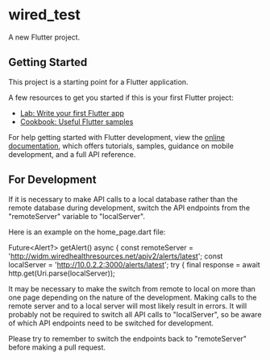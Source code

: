 # wired_test

A new Flutter project.

## Getting Started

This project is a starting point for a Flutter application.

A few resources to get you started if this is your first Flutter project:

- [Lab: Write your first Flutter app](https://docs.flutter.dev/get-started/codelab)
- [Cookbook: Useful Flutter samples](https://docs.flutter.dev/cookbook)

For help getting started with Flutter development, view the
[online documentation](https://docs.flutter.dev/), which offers tutorials,
samples, guidance on mobile development, and a full API reference.

## For Development

If it is necessary to make API calls to a local database rather than the remote database during development, switch the API endpoints from the "remoteServer" variable to "localServer". 

Here is an example on the home_page.dart file:

  Future<Alert?> getAlert() async {
    const remoteServer = 'http://widm.wiredhealthresources.net/apiv2/alerts/latest';
    const localServer = 'http://10.0.2.2:3000/alerts/latest';
    try {
      final response = await http.get(Uri.parse(localServer));

It may be necessary to make the switch from remote to local on more than one page depending on the nature of the development. Making calls to the remote server and to a local server will most likely result in errors. It will probably not be required to switch all API calls to "localServer", so be aware of which API endpoints need to be switched for development. 

Please try to remember to switch the endpoints back to "remoteServer" before making a pull request. 





